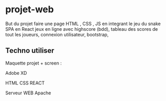 # projet-web

But du projet faire une page HTML , CSS , JS en integrant le jeu du snake 
SPA en React jeux en ligne avec highscore (bdd), tableau des scores de tout les joueurs, connexion utilisateur, bootstrap,

## Techno utiliser 

Maquette projet + screen :

Adobe XD 

HTML CSS REACT 

Serveur WEB Apache 
